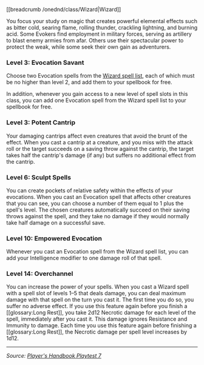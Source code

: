 [[breadcrumb /onednd/class/Wizard|Wizard]]

You focus your study on magic that creates powerful elemental effects such as bitter cold, searing flame, rolling thunder, crackling lightning, and burning acid. Some Evokers find employment in military forces, serving as artillery to blast enemy armies from afar. Others use their spectacular power to protect the weak, while some seek their own gain as adventurers.

### Level 3: Evocation Savant

Choose two Evocation spells from the [Wizard spell list](/onednd/spell_list/wizard), each of which must be no higher than level 2, and add them to your spellbook for free.

In addition, whenever you gain access to a new level of spell slots in this class, you can add one Evocation spell from the Wizard spell list to your spellbook for free.

### Level 3: Potent Cantrip

Your damaging cantrips affect even creatures that avoid the brunt of the effect. When you cast a cantrip at a creature, and you miss with the attack roll or the target succeeds on a saving throw against the cantrip, the target takes half the cantrip's damage (if any) but suffers no additional effect from the cantrip.

### Level 6: Sculpt Spells

You can create pockets of relative safety within the effects of your evocations. When you cast an Evocation spell that affects other creatures that you can see, you can choose a number of them equal to 1 plus the spell's level. The chosen creatures automatically succeed on their saving throws against the spell, and they take no damage if they would normally take half damage on a successful save.

### Level 10: Empowered Evocation

Whenever you cast an Evocation spell from the Wizard spell list, you can add your Intelligence modifier to one damage roll of that spell.

### Level 14: Overchannel

You can increase the power of your spells. When you cast a Wizard spell with a spell slot of levels 1–5 that deals damage, you can deal maximum damage with that spell on the turn you cast it. The first time you do so, you suffer no adverse effect. If you use this feature again before you finish a [[glossary:Long Rest]], you take 2d12 Necrotic damage for each level of the spell, immediately after you cast it. This damage ignores Resistance and Immunity to damage. Each time you use this feature again before finishing a [[glossary:Long Rest]], the Necrotic damage per spell level increases by 1d12.

----

_Source: [Player's Handbook Playtest 7](https://www.dndbeyond.com/sources/ua/ph-playtest-7)_
